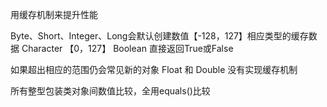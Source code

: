 
用缓存机制来提升性能

Byte、Short、Integer、Long会默认创建数值【-128，127】相应类型的缓存数据
Character 【0，127】
Boolean 直接返回True或False

如果超出相应的范围仍会常见新的对象
Float 和 Double 没有实现缓存机制

所有整型包装类对象间数值比较，全用equals()比较